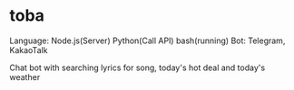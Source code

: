 # toba

Language: Node.js(Server) Python(Call API) bash(running)
Bot: Telegram, KakaoTalk


Chat bot with searching lyrics for song, today's hot deal and today's weather
